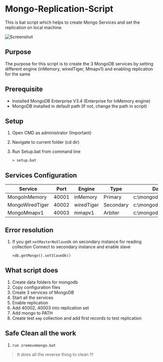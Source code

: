 # Mongo-Replication-Script
This is bat script which helps to create Mongo Services and set the replication on local machine. 

![Screenshot](https://user-images.githubusercontent.com/2802393/27699908-891e18a4-5d19-11e7-890e-e9644707a464.png)

## Purpose 
The purpose for this script is to create the 3 MongoDB services by setting different engine (inMemory, wiredTiger, Mmapv1)
and enabling replication for the same  

## Prerequisite 
- Installed MongoDB Enterprise V3.4 (Enterprise for InMemory engine)
- MongoDB installed in default path (If not, change the path in script)

## Setup
1. Open CMD as administrator (Important)
2. Navigate to current folder (cd dir)
3. Run Setup.bat from command line 

	`> setup.bat` 

## Services Configuration 
| Service 			|Port		 |Engine			|Type			| Data Folder |
|---------------|:-------:|-----------|--------|-------------|
| MongoInMemory	|	40001		|inMemory		|Primary		|	c:\mongodata\inMemory\db |
| MongoWiredTiger	|	40002	|	wiredTiger	|	Secondary	|	c:\mongodata\wiredTiger\db |
| MongoMmapv1		|	40003		|mmapv1			|Arbiter			| c:\mongodata\mmapv1\db |

## Error resolution 
1. If you get ```notMasterNoSlaveOk``` on secondary instance for reading collection 
	Connect to secondary instance and enable slave 
  
   ```>db.getMongo().setSlaveOk()```

## What script does 
1. Create data folders for mongodb
2. Copy configuration files 
3. Create 3 services of MongoDB
3. Start all the services 
4. Enable replication 
5. Add 40002, 40003 into replication set 
6. Add mongo to PATH 
7. Create test `emp` collection and add first records to test replication 

## Safe Clean all the work 
1. `run zremovemongo.bat`

> It does all the reverse thing to clean !!!


